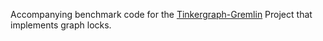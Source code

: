 Accompanying benchmark code for the [Tinkergraph-Gremlin](https://github.com/ayushpandey8439/tinkerpop/tree/main/tinkergraph-gremlin) Project that implements graph locks. 
